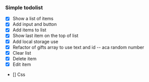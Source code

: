 ### Simple todolist

- [x] Show a list of items
- [x] Add input and button
- [x] Add items to list
- [x] Show last item on the top of list
- [x] Add local storage use
- [x] Refactor of gifts array to use text and id -- aca random number
- [x] Clear list
- [x] Delete item
- [x] Edit item

- [] Css
